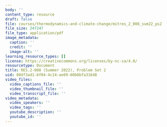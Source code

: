 ```yaml
---
body: ''
content_type: resource
draft: false
file: courses/thermodynamics-and-climate-change/mitres_2_008_sum22_ps2.pdf
file_size: 247247
file_type: application/pdf
image_metadata:
  caption: ''
  credit: ''
  image-alt: ''
learning_resource_types: []
license: https://creativecommons.org/licenses/by-nc-sa/4.0/
resourcetype: Document
title: RES.2-008 (Summer 2022), Problem Set 2
uid: 80df3ad1-bf04-4c14-ae69-60b8bfa31648
video_files:
  video_captions_file: ''
  video_thumbnail_file: ''
  video_transcript_file: ''
video_metadata:
  video_speakers: ''
  video_tags: ''
  youtube_description: ''
  youtube_id: ''
---
```

